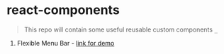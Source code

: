 # react-components

> This repo will contain some useful reusable custom components `_`

1. Flexible Menu Bar - [link for demo](https://codesandbox.io/s/flexible-menubar-hnpd0?file=/src/components/FlexibleMenuBarDirectons/FlexibleMenuBarDirectons.js)
